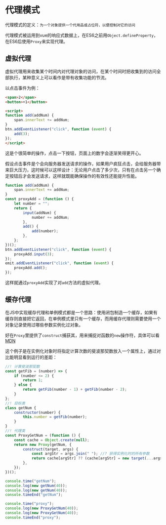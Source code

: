 # 代理模式

代理模式的定义：`为一个对象提供一个代用品或占位符，以便控制对它的访问`

代理模式被运用到vue的响应式数据上，在ES6之前用`Object.defineProperty`，在ES6后使用`Proxy`来实现代理。

## 虚拟代理

虚拟代理用来收集某个时间内对代理对象的访问，在某个时间时把收集到的访问全部执行，某种意义上可以看作是带有收集功能的节流。

以点击事件为例：

```html
<span>2</span>
<button>+1</button>

<script>
function add(addNum) {
    span.innerText += addNum;
}
btn.addEventListener("click", function (event) {
    add(3);
});
</script>
```

这是个很简单的操作，点击一下按钮，页面上的数字会逐渐笑得更开心。

假设点击事件是个会向服务器发送请求的操作，如果用户疯狂点击，会给服务器带来巨大压力，这时候可以这样设计：无论用户点击了多少次，只有在点击另一个确定按钮后才会发送请求，这样就既能确保操作的有效性还能提升性能。

```javascript
function add(addNum) {
    span.innerText += addNum;
}
const proxyAdd = (function () {
    let number = "";
    return {
        input(addNum) {
            number += addNum;
        },
        add() {
            add(number);
        },
    };
})();
btn.addEventListener("click", function (event) {
    proxyAdd.input(3);
});
emit.addEventListener("click", function (event) {
    proxyAdd.add();
});
```

这样就通过`proxyAdd`实现了对`add`方法的虚拟代理。

## 缓存代理

在JS中实现缓存代理和单例模式都是一个思路：使用闭包制造一个缓存，如果有缓存则直接把它返回，在单例模式里只有一个缓存，而用缓存代理则需要使用一个对象记录使用过哪些参数实例化过对象。

好在`Proxy`里提供了`construct`捕获其，用来捕捉对函数的`new`操作符，具体可以看[MDN](https://developer.mozilla.org/zh-CN/docs/Web/JavaScript/Reference/Global_Objects/Proxy/Proxy/construct)

这个例子是在实例化对象时将指定计算次数的斐波那契数放入一个属性上，通过对比能明显看到运行的差距：

```javascript
//! 计算斐波那契数
const getFib = (number) => {
    if (number <= 2) {
        return 1;
    } else {
        return getFib(number - 1) + getFib(number - 2);
    }
};
//! 目标类
class getNum {
    constructor(number) {
        this.number = getFib(number);
    }
}
//! 代理类
const ProxyGetNum = (function () {
    const cache = Object.create(null);
    return new Proxy(getNum, {
        construct(target, args) {
            const argStr = args.join(" "); //? 获得实例化时的所有参数
            return cache[argStr] ?? (cache[argStr] = new target(...args));
        },
    });
})();

console.time("getNum");
console.log(new getNum(40));
console.log(new getNum(40));
console.timeEnd("getNum");

console.time("proxy");
console.log(new ProxyGetNum(40));
console.log(new ProxyGetNum(40));
console.timeEnd("proxy");

```
